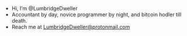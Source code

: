 - Hi, I’m @LumbridgeDweller
- Accountant by day, novice programmer by night, and bitcoin hodler till death.
- Reach me at LumbridgeDweller@protonmail.com

<!---
LumbridgeDweller/LumbridgeDweller is a ✨ special ✨ repository because its `README.md` (this file) appears on your GitHub profile.
You can click the Preview link to take a look at your changes.
--->
